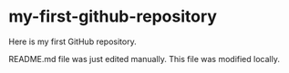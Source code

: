 # my-first-github-repository
Here is my first GitHub repository.

README.md file was just edited manually. This file was modified locally.
